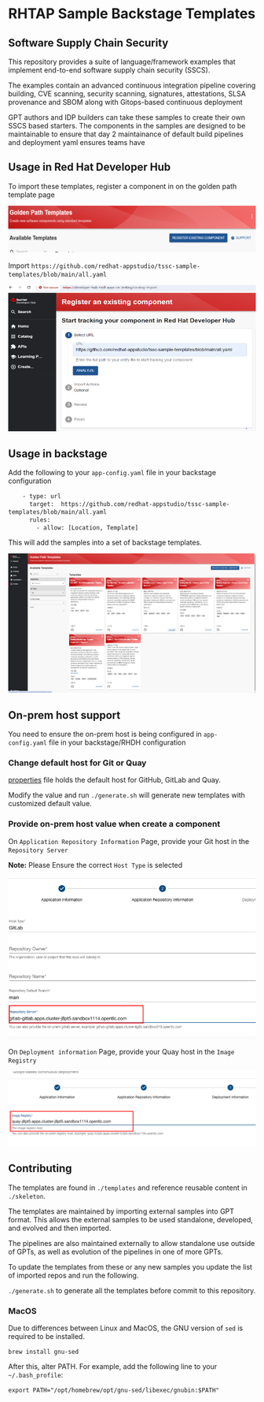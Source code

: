 #  RHTAP Sample Backstage Templates


## Software Supply Chain Security 

This repository provides a suite of language/framework examples that implement end-to-end software supply chain security (SSCS).

The examples contain an advanced continuous integration pipeline covering building, CVE scanning, security scanning, signatures,  attestations, SLSA provenance and SBOM along with Gitops-based continuous deployment 

GPT authors and IDP builders can take these samples to create their own SSCS based starters. The components in the samples are designed to be maintainable to ensure that day 2 maintainance of default build pipelines and deployment yaml ensures teams have 


## Usage in Red Hat Developer Hub

To import these templates, register a component in on the golden path template page 

![Screenshot](register.png)

Import `https://github.com/redhat-appstudio/tssc-sample-templates/blob/main/all.yaml`

![Screenshot](register2.png)

## Usage in backstage 

Add the following to your `app-config.yaml` file in your backstage configuration 

``` 
    - type: url
      target:  https://github.com/redhat-appstudio/tssc-sample-templates/blob/main/all.yaml
      rules:
        - allow: [Location, Template]
```

This will add the samples into a set of backstage templates.

![Screenshot](backstage.png)


## On-prem host support

You need to ensure the on-prem host is being configured in `app-config.yaml` file in your backstage/RHDH configuration 

### Change default host for Git or Quay

[properties](./properties) file holds the default host for GitHub, GitLab and Quay.

Modify the value and run `./generate.sh` will generate new templates with customized default value.

### Provide on-prem host value when create a component

On `Application Repository Information` Page, provide your Git host in the `Repository Server`

**Note:** Please Ensure the correct `Host Type` is selected

![Screenshot](on-prem-git.png)

On `Deployment information` Page, provide your Quay host in the `Image Registry`

![Screenshot](on-prem-quay.png)
 
## Contributing

The templates are found in `./templates` and reference reusable content in `./skeleton`.  

The templates are maintained by importing external samples into GPT format. This allows the external samples to be used standalone, developed, and evolved and then imported.

The pipelines are also maintained externally to allow standalone use outside of GPTs, as well as evolution of the pipelines in one of more GPTs.

To update the templates from these or any new samples you update the list of imported repos and run the following. 


 `./generate.sh` to generate all the templates before commit to this repository.



### MacOS 

Due to differences between Linux and MacOS, the GNU version of `sed` is required to be installed.

```
brew install gnu-sed
```
After this, alter PATH. For example, add the following line to your `~/.bash_profile`:
```
export PATH="/opt/homebrew/opt/gnu-sed/libexec/gnubin:$PATH"
```